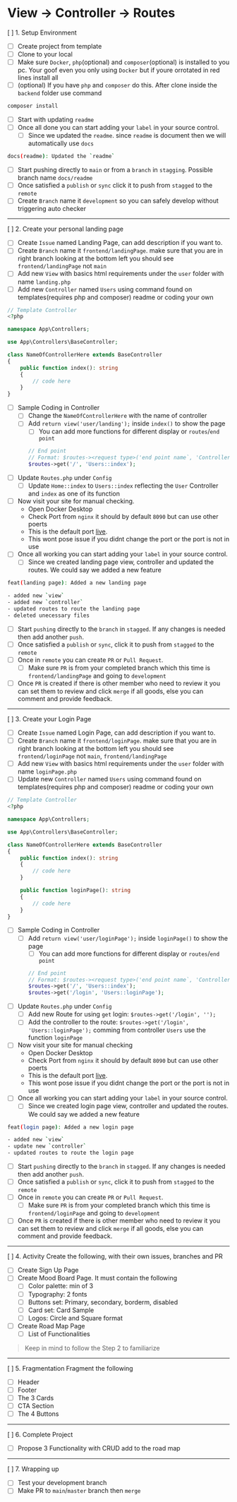 # View -> Controller -> Routes

[ ] 1. Setup Environment
- [ ] Create project from template
- [ ] Clone to your local
- [ ] Make sure `Docker`, `php`(optional) and `composer`(optional) is installed to you pc. Your goof even you only using `Docker` but if youre orrotated in red lines install all
- [ ] (optional) If you have `php` and `composer` do this. After clone inside the `backend` folder use command
```bash
composer install
```
- [ ] Start with updating `readme`
- [ ] Once all done you can start adding your `label` in your source control.
    - [ ] Since we updated the `readme`. since `readme` is document then we will automatically use `docs`
```bash
docs(readme): Updated the `readme`
```
- [ ] Start pushing directly to `main` or from a `branch` in `stagging`. Possible branch name `docs/readme`
- [ ] Once satisfied a `publish` or `sync` click it to push from `stagged` to the `remote`
- [ ] Create `Branch` name it `development` so you can safely develop without triggering auto checker

---

[ ] 2. Create your personal landing page
- [ ] Create `Issue` named Landing Page, can add description if you want to.
- [ ] Create `Branch` name it `frontend/landingPage`. make sure that you are in right branch looking at the bottom left you should see `frontend/landingPage` not `main`
- [ ] Add new `View` with basics html requirements under the `user` folder with name `landing.php`
- [ ] Add new `Controller` named `Users` using command found on templates(requires php and composer) readme or coding your own
```php
// Template Controller
<?php

namespace App\Controllers;

use App\Controllers\BaseController;

class NameOfControllerHere extends BaseController
{
    public function index(): string
    {
        // code here
    }
}
```
- [ ] Sample Coding in Controller
    - [ ] Change the `NameOfControllerHere` with the name of controller
    - [ ] Add `return view('user/landing');` inside `index()` to show the page
        - [ ] You can add more functions for different display or `routes`/`end point`
		```php
		// End point
		// Format: $routes-><request type>('end point name`, 'Controller Name::Controller Function')
		$routes->get('/', 'Users::index');
		```
- [ ] Update `Routes.php` under `Config`
    - [ ] Update `Home::index` to `Users::index` reflecting the `User` Controller and `index` as one of its function
- [ ] Now visit your site for manual checking.
    - Open Docker Desktop
    - Check Port from `nginx` it should by default `8090` but can use other poerts
    - This is the default port [live](http://localhost:8090/).
    - This wont pose issue if you didnt change the port or the port is not in use
- [ ] Once all working you can start adding your `label` in your source control.
    - [ ] Since we created landing page view, controller and updated the routes. We could say we added a new feature
```bash
feat(landing page): Added a new landing page

- added new `view`
- added new `controller`
- updated routes to route the landing page
- deleted unecessary files
```
- [ ] Start `pushing` directly to the `branch` in `stagged`. If any changes is needed then add another `push`.
- [ ] Once satisfied a `publish` or `sync`, click it to push from `stagged` to the `remote`
- [ ] Once in `remote` you can create `PR` or `Pull Request`.
    - [ ] Make sure `PR` is from your completed branch which this time is `frontend/landingPage` and going to `development`
- [ ] Once `PR` is created if there is other member who need to review it you can set them to review and click `merge` if all goods, else you can comment and provide feedback.

---

[ ] 3. Create your Login Page
- [ ] Create `Issue` named Login Page, can add description if you want to.
- [ ] Create `Branch` name it `frontend/loginPage`. make sure that you are in right branch looking at the bottom left you should see `frontend/loginPage` not `main`, `frontend/landingPage`
- [ ] Add new `View` with basics html requirements under the `user` folder with name `loginPage.php`
- [ ] Update new `Controller` named `Users` using command found on templates(requires php and composer) readme or coding your own
```php
// Template Controller
<?php

namespace App\Controllers;

use App\Controllers\BaseController;

class NameOfControllerHere extends BaseController
{
    public function index(): string
    {
        // code here
    }

    public function loginPage(): string
    {
        // code here
    }
}
```
- [ ] Sample Coding in Controller
    - [ ] Add `return view('user/loginPage');` inside `loginPage()` to show the page
        - [ ] You can add more functions for different display or `routes`/`end point`
		```php
		// End point
		// Format: $routes-><request type>('end point name`, 'Controller Name::Controller Function')
		$routes->get('/', 'Users::index');
		$routes->get('/login', 'Users::loginPage');
		```
- [ ] Update `Routes.php` under `Config`
	- [ ] Add new Route for using `get` login: `$routes->get('/login', '');`
	- [ ] Add the controller to the route: `$routes->get('/login', 'Users::loginPage');` comming from controller `Users` use the function `loginPage`
- [ ] Now visit your site for manual checking
    - Open Docker Desktop
    - Check Port from `nginx` it should by default `8090` but can use other poerts
    - This is the default port [live](http://localhost:8090/login).
    - This wont pose issue if you didnt change the port or the port is not in use
- [ ] Once all working you can start adding your `label` in your source control.
    - [ ] Since we created login page view, controller and updated the routes. We could say we added a new feature
```bash
feat(login page): Added a new login page

- added new `view`
- update new `controller`
- updated routes to route the login page
```
- [ ] Start `pushing` directly to the `branch` in `stagged`. If any changes is needed then add another `push`.
- [ ] Once satisfied a `publish` or `sync`, click it to push from `stagged` to the `remote`
- [ ] Once in `remote` you can create `PR` or `Pull Request`.
    - [ ] Make sure `PR` is from your completed branch which this time is `frontend/loginPage` and going to `development`
- [ ] Once `PR` is created if there is other member who need to review it you can set them to review and click `merge` if all goods, else you can comment and provide feedback.

---

[ ] 4. Activity
Create the following, with their own issues, branches and PR
- [ ] Create Sign Up Page
- [ ] Create Mood Board Page. It must contain the following
    - [ ] Color palette: min of 3
    - [ ] Typography: 2 fonts
    - [ ] Buttons set: Primary, secondary, borderm, disabled
    - [ ] Card set: Card Sample
    - [ ] Logos: Circle and Square format
- [ ] Create Road Map Page
    - [ ] List of Functionalities
> Keep in mind to follow the Step 2 to familiarize

---

[ ] 5. Fragmentation
Fragment the following
- [ ] Header
- [ ] Footer
- [ ] The 3 Cards
- [ ] CTA Section
- [ ] The 4 Buttons

---

[ ] 6. Complete Project
- [ ] Propose 3 Functionality with CRUD add to the road map

---

[ ] 7. Wrapping up
- [ ] Test your development branch
- [ ] Make PR to `main`/`master` branch then `merge`